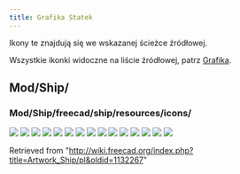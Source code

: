 ```yaml
---
title: Grafika Statek
---
```


Ikony te znajdują się we wskazanej ścieżce źródłowej.

Wszystkie ikonki widoczne na liście źródłowej, patrz [Grafika](/Artwork/pl "Artwork/pl").

## Mod/Ship/

### Mod/Ship/freecad/ship/resources/icons/

![](/images/Seakeeping_RAOs.svg)
![](/images/Seakeeping_SetMesh.svg)
![](/images/Ship_AreaCurve.svg)
![](/images/Ship_CapacityCurve.svg)
![](/images/Ship_GZ.svg)
![](/images/Ship_Hydrostatics.svg)
![](/images/Ship_Instance.svg)
![](/images/Ship_Load.svg)
![](/images/Ship_LoadCondition.svg)
![](/images/Ship_Logo.svg)
![](/images/Ship_Module.svg)
![](/images/Ship_SinkAndTrim.svg)
![](/images/Ship_Tank.svg)
![](/images/Ship_Weight.svg)
![](/images/Workbench_Ship.svg)

Retrieved from "<http://wiki.freecad.org/index.php?title=Artwork_Ship/pl&oldid=1132267>"
